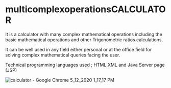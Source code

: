 # multicomplexoperationsCALCULATOR

It is a calculator with many complex mathematical operations including the basic mathematical operations and other Trigonometric ratios calculations.

It can be well used in any field either personal or at the office field for solving complex mathematical queries facing the user.

Technical programming languages used ; HTML,XML and Java Server page (JSP)


![calculator - Google Chrome 5_12_2020 1_17_17 PM](https://user-images.githubusercontent.com/52234785/81716601-3c817d80-9482-11ea-9a73-1276720bf5bd.gif)



